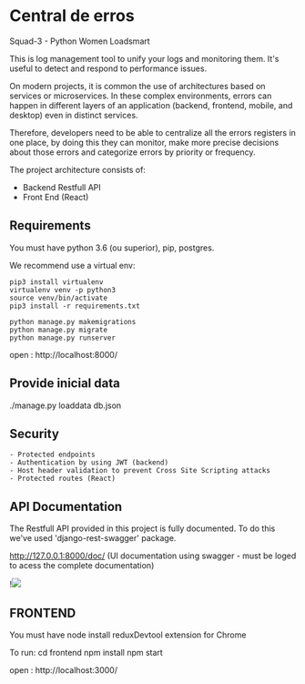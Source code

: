 # Central de erros 
Squad-3 - Python Women Loadsmart

This is  log management tool to unify your logs and  monitoring them.
It's useful to detect and respond to performance issues.

On modern projects, it is  common the use of architectures based on services or microservices. 
In these complex environments, errors can happen in different layers of an application 
(backend, frontend, mobile, and desktop) even in distinct services. 

Therefore, developers need to be able to centralize all the errors registers in one place, 
by doing this they can monitor, make more precise decisions about those errors and 
categorize errors by priority or frequency. 


The project architecture consists of:
- Backend Restfull API 
- Front End (React)


## Requirements

You must have python 3.6 (ou superior), pip, postgres.

We recommend use a virtual env:

    pip3 install virtualenv
    virtualenv venv -p python3
    source venv/bin/activate 
    pip3 install -r requirements.txt

    python manage.py makemigrations
    python manage.py migrate
    python manage.py runserver


open : http://localhost:8000/



## Provide inicial data

./manage.py loaddata db.json

## Security 
    - Protected endpoints
    - Authentication by using JWT (backend)
    - Host header validation to prevent Cross Site Scripting attacks
    - Protected routes (React)



## API Documentation 

The Restfull API provided in this project is fully documented. 
To do this we've used 'django-rest-swagger' package.



http://127.0.0.1:8000/doc/ 
(UI documentation using swagger - must be loged to acess the complete documentation)


!![](https://github.com/codenation-dev/squad-3-ad-python-women-loadsmart-1/blob/master/documentation.png)


## FRONTEND 
You must have node
install reduxDevtool extension for Chrome

To run:
    cd frontend
    npm install
    npm start

open : http://localhost:3000/

